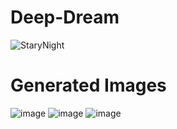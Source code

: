 # Deep-Dream


![StaryNight](https://user-images.githubusercontent.com/108759490/187926148-8097b3a5-20df-4ab7-95eb-7869fcf55da6.jpg)


# Generated Images
![image](https://user-images.githubusercontent.com/108759490/187926430-62721db4-bb32-4654-bc73-b62f64d26845.png)
![image](https://user-images.githubusercontent.com/108759490/187926485-f67f423c-c45c-4cab-9a9b-bd07ed18222e.png)
![image](https://user-images.githubusercontent.com/108759490/187926564-c3a567c6-98c6-4b66-a782-1a0a349b4d77.png)

